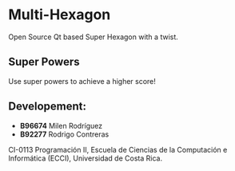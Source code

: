 # Multi-Hexagon
Open Source Qt based Super Hexagon with a twist.

## Super Powers
Use super powers to achieve a higher score!

## Developement:
- **B96674** Milen Rodríguez
- **B92277** Rodrigo Contreras

CI-0113 Programación II, Escuela de Ciencias de la Computación e Informática (ECCI), Universidad de Costa Rica.
